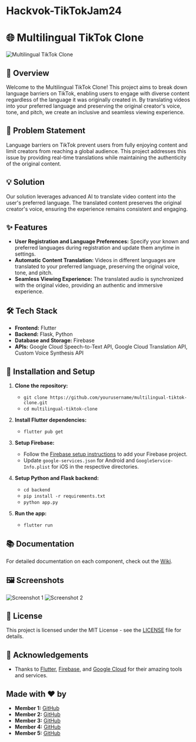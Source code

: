 # Hackvok-TikTokJam24
# 🌐 Multilingual TikTok Clone

![Multilingual TikTok Clone](https://via.placeholder.com/728x90.png?text=Multilingual+TikTok+Clone+Banner)

## 📜 Overview
Welcome to the Multilingual TikTok Clone! This project aims to break down language barriers on TikTok, enabling users to engage with diverse content regardless of the language it was originally created in. By translating videos into your preferred language and preserving the original creator's voice, tone, and pitch, we create an inclusive and seamless viewing experience.

## 🚩 Problem Statement
Language barriers on TikTok prevent users from fully enjoying content and limit creators from reaching a global audience. This project addresses this issue by providing real-time translations while maintaining the authenticity of the original content.

## 💡 Solution
Our solution leverages advanced AI to translate video content into the user's preferred language. The translated content preserves the original creator's voice, ensuring the experience remains consistent and engaging.

## ✨ Features
- **User Registration and Language Preferences:** Specify your known and preferred languages during registration and update them anytime in settings.
- **Automatic Content Translation:** Videos in different languages are translated to your preferred language, preserving the original voice, tone, and pitch.
- **Seamless Viewing Experience:** The translated audio is synchronized with the original video, providing an authentic and immersive experience.

## 🛠️ Tech Stack
- **Frontend:** Flutter
- **Backend:** Flask, Python
- **Database and Storage:** Firebase
- **APIs:** Google Cloud Speech-to-Text API, Google Cloud Translation API, Custom Voice Synthesis API

## 🔧 Installation and Setup
1. **Clone the repository:**
   - `git clone https://github.com/yourusername/multilingual-tiktok-clone.git`
   - `cd multilingual-tiktok-clone`

2. **Install Flutter dependencies:**
   - `flutter pub get`

3. **Setup Firebase:**
   - Follow the [Firebase setup instructions](https://firebase.google.com/docs/flutter/setup) to add your Firebase project.
   - Update `google-services.json` for Android and `GoogleService-Info.plist` for iOS in the respective directories.

4. **Setup Python and Flask backend:**
   - `cd backend`
   - `pip install -r requirements.txt`
   - `python app.py`

5. **Run the app:**
   - `flutter run`

## 📚 Documentation
For detailed documentation on each component, check out the [Wiki](https://github.com/yourusername/multilingual-tiktok-clone/wiki).

## 🖼️ Screenshots
![Screenshot 1](https://via.placeholder.com/250x500.png?text=Screenshot+1)
![Screenshot 2](https://via.placeholder.com/250x500.png?text=Screenshot+2)

## 📄 License
This project is licensed under the MIT License - see the [LICENSE](https://github.com/yourusername/multilingual-tiktok-clone/blob/main/LICENSE) file for details.

## 🌟 Acknowledgements
- Thanks to [Flutter](https://flutter.dev/), [Firebase](https://firebase.google.com/), and [Google Cloud](https://cloud.google.com/) for their amazing tools and services.

## Made with ❤️ by
- **Member 1:** [GitHub](https://github.com/member1)
- **Member 2:** [GitHub](https://github.com/member2)
- **Member 3:** [GitHub](https://github.com/member3)
- **Member 4:** [GitHub](https://github.com/member4)
- **Member 5:** [GitHub](https://github.com/member5)

